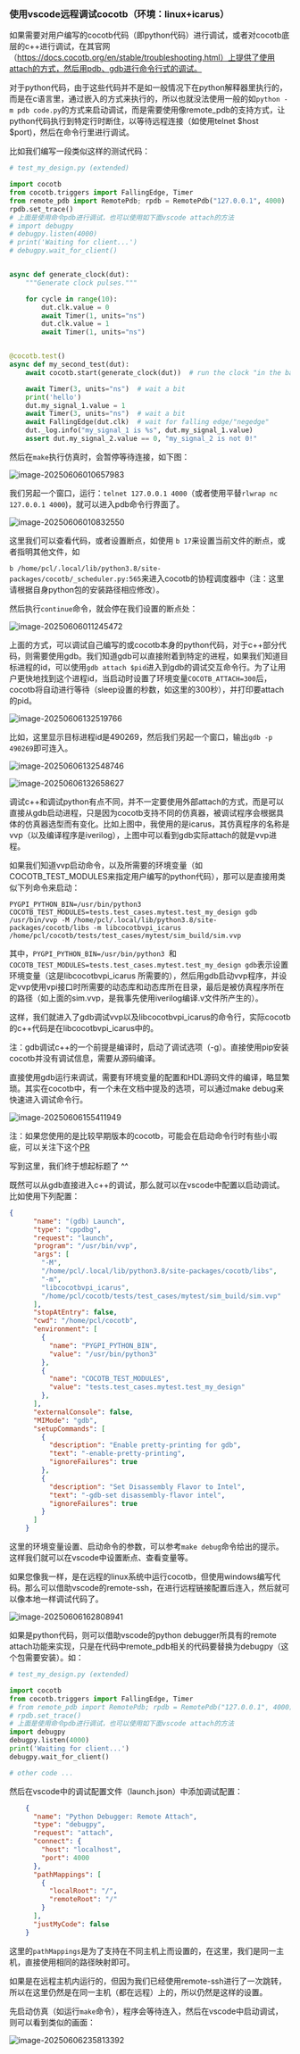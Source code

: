 ### 使用vscode远程调试cocotb（环境：linux+icarus）

如果需要对用户编写的cocotb代码（即python代码）进行调试，或者对cocotb底层的c++进行调试，在其官网（https://docs.cocotb.org/en/stable/troubleshooting.html）上提供了使用attach的方式，然后用pdb、gdb进行命令行式的调试。

对于python代码，由于这些代码并不是如一般情况下在python解释器里执行的，而是在c语言里，通过嵌入的方式来执行的，所以也就没法使用一般的如`python -m pdb code.py`的方式来启动调试，而是需要使用像remote_pdb的支持方式，让python代码执行到特定行时断住，以等待远程连接（如使用telnet \$host \$port)，然后在命令行里进行调试。

比如我们编写一段类似这样的测试代码：

```python
# test_my_design.py (extended)

import cocotb
from cocotb.triggers import FallingEdge, Timer
from remote_pdb import RemotePdb; rpdb = RemotePdb("127.0.0.1", 4000)
rpdb.set_trace()
# 上面是使用命令pdb进行调试，也可以使用如下面vscode attach的方法
# import debugpy
# debugpy.listen(4000)
# print('Waiting for client...')
# debugpy.wait_for_client()


async def generate_clock(dut):
    """Generate clock pulses."""

    for cycle in range(10):
        dut.clk.value = 0
        await Timer(1, units="ns")
        dut.clk.value = 1
        await Timer(1, units="ns")


@cocotb.test()
async def my_second_test(dut):
    await cocotb.start(generate_clock(dut))  # run the clock "in the background"

    await Timer(3, units="ns")  # wait a bit
    print('hello')
    dut.my_signal_1.value = 1
    await Timer(3, units="ns")  # wait a bit
    await FallingEdge(dut.clk)  # wait for falling edge/"negedge"
    dut._log.info("my_signal_1 is %s", dut.my_signal_1.value)
    assert dut.my_signal_2.value == 0, "my_signal_2 is not 0!"
```

然后在`make`执行仿真时，会暂停等待连接，如下图：

![image-20250606010657983](assets/debug_with_remote_pdb.png)

我们另起一个窗口，运行：`telnet 127.0.0.1 4000`（或者使用平替`rlwrap nc 127.0.0.1 4000`)，就可以进入pdb命令行界面了。

![image-20250606010832550](assets/debug_with_remote_pdb_2.png)

这里我们可以查看代码，或者设置断点，如使用 `b 17`来设置当前文件的断点，或者指明其他文件，如

`b /home/pcl/.local/lib/python3.8/site-packages/cocotb/_scheduler.py:565`来进入cocotb的协程调度器中（注：这里请根据自身python包的安装路径相应修改）。

然后执行`continue`命令，就会停在我们设置的断点处：

![image-20250606011245472](assets/debug_with_remote_pdb_3.png)

上面的方式，可以调试自己编写的或cocotb本身的python代码，对于c++部分代码，则需要使用gdb。我们知道gdb可以直接附着到特定的进程，如果我们知道目标进程的id，可以使用`gdb attach $pid`进入到gdb的调试交互命令行。为了让用户更快地找到这个进程id，当启动时设置了环境变量`COCOTB_ATTACH=300`后，cocotb将自动进行等待（sleep设置的秒数，如这里的300秒），并打印要attach的pid。

![image-20250606132519766](assets/debug_with_gdb_attach_1.png)

比如，这里显示目标进程id是490269，然后我们另起一个窗口，输出`gdb -p 490269`即可连入。

![image-20250606132548746](assets/debug_with_gdb_attach_2.png)

![image-20250606132658627](assets/debug_with_gdb_attach_3.png)

调试c++和调试python有点不同，并不一定要使用外部attach的方式，而是可以直接从gdb启动进程，只是因为cocotb支持不同的仿真器，被调试程序会根据具体的仿真器选型而有变化。比如上图中，我使用的是icarus，其仿真程序的名称是vvp（以及编译程序是iverilog），上图中可以看到gdb实际attach的就是vvp进程。

如果我们知道vvp启动命令，以及所需要的环境变量（如COCOTB_TEST_MODULES来指定用户编写的python代码），那可以是直接用类似下列命令来启动：

```
PYGPI_PYTHON_BIN=/usr/bin/python3 COCOTB_TEST_MODULES=tests.test_cases.mytest.test_my_design gdb /usr/bin/vvp -M /home/pcl/.local/lib/python3.8/site-packages/cocotb/libs -m libcocotbvpi_icarus /home/pcl/cocotb/tests/test_cases/mytest/sim_build/sim.vvp
```

 其中，`PYGPI_PYTHON_BIN=/usr/bin/python3 `和`COCOTB_TEST_MODULES=tests.test_cases.mytest.test_my_design gdb`表示设置环境变量（这是libcocotbvpi_icarus 所需要的），然后用gdb启动vvp程序，并设定vvp使用vpi接口时所需要的动态库和动态库所在目录，最后是被仿真程序所在的路径（如上面的sim.vvp，是我事先使用iverilog编译.v文件所产生的）。

这样，我们就进入了gdb调试vvp以及libcocotbvpi_icarus的命令行，实际cocotb的c++代码是在libcocotbvpi_icarus中的。

注：gdb调试c++的一个前提是编译时，启动了调试选项（-g）。直接使用pip安装cocotb并没有调试信息，需要从源码编译。

直接使用gdb运行来调试，需要有环境变量的配置和HDL源码文件的编译，略显繁琐。其实在cocotb中，有一个未在文档中提及的选项，可以通过make debug来快速进入调试命令行。

![image-20250606155411949](assets/debug_with_make_debug_1.png)

注：如果您使用的是比较早期版本的cocotb，可能会在启动命令行时有些小瑕疵，可以关注下这个[PR](https://github.com/cocotb/cocotb/pull/4578)

写到这里，我们终于想起标题了 ^^

既然可以从gdb直接进入c++的调试，那么就可以在vscode中配置以启动调试。比如使用下列配置：

```json
{
      "name": "(gdb) Launch",
      "type": "cppdbg",
      "request": "launch",
      "program": "/usr/bin/vvp",
      "args": [
        "-M",
        "/home/pcl/.local/lib/python3.8/site-packages/cocotb/libs",
        "-m",
        "libcocotbvpi_icarus",
        "/home/pcl/cocotb/tests/test_cases/mytest/sim_build/sim.vvp"
      ],
      "stopAtEntry": false,
      "cwd": "/home/pcl/cocotb",
      "environment": [
        {
          "name": "PYGPI_PYTHON_BIN",
          "value": "/usr/bin/python3"
        },
        {
          "name": "COCOTB_TEST_MODULES",
          "value": "tests.test_cases.mytest.test_my_design"
        },
      ],
      "externalConsole": false,
      "MIMode": "gdb",
      "setupCommands": [
        {
          "description": "Enable pretty-printing for gdb",
          "text": "-enable-pretty-printing",
          "ignoreFailures": true
        },
        {
          "description": "Set Disassembly Flavor to Intel",
          "text": "-gdb-set disassembly-flavor intel",
          "ignoreFailures": true
        }
      ]
    }
```

这里的环境变量设置、启动命令的参数，可以参考`make debug`命令给出的提示。这样我们就可以在vscode中设置断点、查看变量等。

如果您像我一样，是在远程的linux系统中运行cocotb，但使用windows编写代码。那么可以借助vscode的remote-ssh，在进行远程链接配置后连入，然后就可以像本地一样调试代码了。

![image-20250606162808941](assets/debug_cpp_in_vscode.png)

如果是python代码，则可以借助vscode的python debugger所具有的remote attach功能来实现，只是在代码中remote_pdb相关的代码要替换为debugpy（这个包需要安装）。如：

```python
# test_my_design.py (extended)

import cocotb
from cocotb.triggers import FallingEdge, Timer
# from remote_pdb import RemotePdb; rpdb = RemotePdb("127.0.0.1", 4000)
# rpdb.set_trace()
# 上面是使用命令pdb进行调试，也可以使用如下面vscode attach的方法
import debugpy
debugpy.listen(4000)
print('Waiting for client...')
debugpy.wait_for_client()

# other code ...
```

然后在vscode中的调试配置文件（launch.json）中添加调试配置：

```json
    {
      "name": "Python Debugger: Remote Attach",
      "type": "debugpy",
      "request": "attach",
      "connect": {
        "host": "localhost",
        "port": 4000
      },
      "pathMappings": [
        {
          "localRoot": "/",
          "remoteRoot": "/"
        }
      ], 
      "justMyCode": false
    }
```

这里的`pathMappings`是为了支持在不同主机上而设置的，在这里，我们是同一主机，直接使用相同的路径映射即可。

如果是在远程主机内运行的，但因为我们已经使用remote-ssh进行了一次跳转，所以在这里仍然是在同一主机（都在远程）上的，所以仍然是这样的设置。

先启动仿真（如运行`make`命令），程序会等待连入，然后在vscode中启动调试，则可以看到类似的画面：

![image-20250606235813392](assets/debug_py_in_vscode.png)



